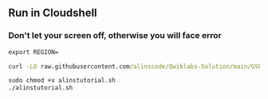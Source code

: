 ## Run in Cloudshell
### Don't let your screen off, otherwise you will face error
```cmd
export REGION=
```
```cmd
curl -LO raw.githubusercontent.com/alinscode/Qwiklabs-Solution/main/GSP/8/1/4/alinstutorial.sh

sudo chmod +x alinstutorial.sh
./alinstutorial.sh
```
